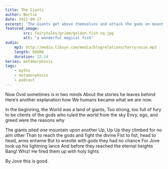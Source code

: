 ```yaml
---
title: The Giants
author: Bertie
date: 2021-09-27
excerpt: 'The Giants get above themselves and attack the gods on mount Olympus'
featured_image: 
        src: fairytales/grimm/golden-fish-sq.jpg
        alt: "a wonderful magical fish"       
audio:
    mp3: http://media.libsyn.com/media/blogrelations/harryrosie.mp3
    length: 09080
    duration: 12.14
Series: metamorphosis 
tags: 
    - myths
    - metamorphosis
    - podcast
---
```


Now Ovid sometimes is in two minds
About the stories he leaves behind
Here’s another explanation how
We humans became what we are now.

In the beginning, the World was a land of giants,
Too strong, too full of fury to be clients
of the gods who ruled the world from the sky
Envy, ego, and greed were the reasons why

The giants piled  one mountain upon another
Up, Up Up they climbed for no aim other
Than to reach the gods and fight the divine
Fist to fist, head to head, arms entwine
But to wrestle with gods they had no chance
For Jove took up his lightning lance
And before they reached the eternal heights
Bang! Whiz! He fired them up with holy lights

By Jove this is good.
